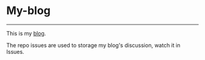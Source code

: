 # My-blog

---------

This is my [blog](http://blog.cosin.tk).

The repo issues are used to storage my blog's discussion, watch it in Issues.
